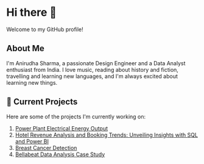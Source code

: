# Hi there 👋
Welcome to my GitHub profile!

## About Me
I'm Anirudha Sharma, a passionate Design Engineer and a Data Analyst enthusiast from India. I love music, reading about history and fiction, travelling and learning new languages, and I'm always excited about learning new things.

## 🔭 Current Projects
Here are some of the projects I'm currently working on:

1. [Power Plant Electrical Energy Output](https://github.com/anirudhaangiras/Power-Plant-Output)
2. [Hotel Revenue Analysis and Booking Trends: Unveiling Insights with SQL and Power BI](https://github.com/anirudhaangiras/Hotel-Revenue-Analysis-And-Trends)
3. [Breast Cancer Detection](https://github.com/anirudhaangiras/Breast-Cancer-Detection)
4. [Bellabeat Data Analysis Case Study](https://github.com/anirudhaangiras/Bellabeat-Data_Analysis-Case-Study)
